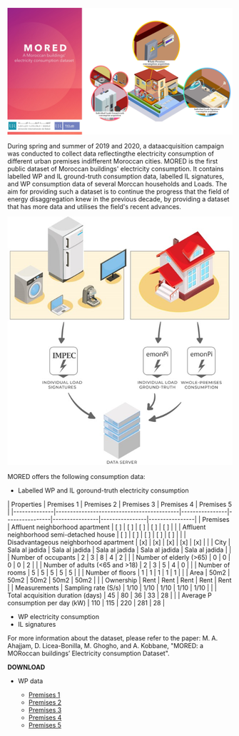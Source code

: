 ![](/Header.jpg)

During  spring  and  summer  of  2019  and  2020,  a  dataacquisition campaign was conducted to collect data reflectingthe  electricity  consumption  of  different  urban  premises  indifferent Moroccan cities. MORED is the first public dataset of Moroccan buildings' electricity consumption.  It contains labelled WP and IL ground-truth consumption data, labelled IL signatures, and WP consumption data of several Morccan households and Loads. The aim for providing such a dataset is to continue the progress that the field of energy disaggregation knew in the previous decade, by providing a dataset that has more data and utilises the field's recent advances.

![The three different types of the electricity consumption data contained in MORED](/Image1.jpg)

MORED offers the following consumption data:
* Labelled WP and IL goround-truth electricity consumption

|                     Properties                           | Premises 1     | Premises 2     | Premises 3     |  Premises 4    | Premises 5     |
|--------------|-------------------------------------------|----------------|----------------|----------------|----------------|----------------|
| Premises     | Affluent neighborhood apartment           | [ ]            | [ ]            | [ ]            | [ ]            | [ ]            |
|              | Affluent neighborhood semi-detached house | [ ]            | [ ]            | [ ]            | [ ]            | [ ]            |
|              | Disadvantageous neighborhood apartment    | [x]            | [x]            | [x]            | [x]            | [x]            |
|              | City                                      | Sala al jadida | Sala al jadida | Sala al jadida | Sala al jadida | Sala al jadida |
|              | Number of occupants                       | 2              | 3              | 8              | 4              | 2              |
|              | Number of elderly (>65)                   | 0              | 0              | 0              | 0              | 2              |
|              | Number of adults (<65 and >18)            | 2              | 3              | 5              | 4              | 0              |
|              | Number of rooms                           | 5              | 5              | 5              | 5              | 5              |
|              | Number of floors                          | 1              | 1              | 1              | 1              | 1              |
|              | Area                                      | 50m2           | 50m2           | 50m2           | 50m2           | 50m2           |
|              | Ownership                                 | Rent           | Rent           | Rent           | Rent           | Rent           |
| Measurements | Sampling rate (S/s)                       | 1/10           | 1/10           | 1/10           | 1/10           | 1/10           |
|              | Total acquisition duration (days)         | 45             | 80             | 36             | 33             | 28             |
|              | Average P consumption per day (kW)        | 110            | 115            | 220            | 281            | 28             |

* WP electricity consumption
* IL signatures 

For more information about the dataset, please refer to the paper:
M. A. Ahajjam, D. Licea-Bonilla, M. Ghogho, and A. Kobbane, "MORED: a MORoccan buildings’ Electricity consumption Dataset".

**DOWNLOAD**
* WP data

  * [Premises 1](https://drive.google.com/file/d/1V9t0CF1re0DFHXqDDa9hba87DNaB3Nvm/view?usp=sharing)
  * [Premises 2](https://drive.google.com/file/d/1Th8jFVNpv2K-81KezYgHJSmvq93jNl7i/view?usp=sharing)
  * [Premises 3](https://drive.google.com/file/d/1H8_IHfaVBkwfahQpqUzlHbbPLfDBMmhN/view?usp=sharing)
  * [Premises 4](https://drive.google.com/file/d/1niSxTd3dfrNKo9w4-S41XtU1_bF-br73/view?usp=sharing)
  * [Premises 5](https://drive.google.com/file/d/1J1Eu2VfMRNQKxOlRmF3FY6Z_ZjHcW5TW/view?usp=sharing)

